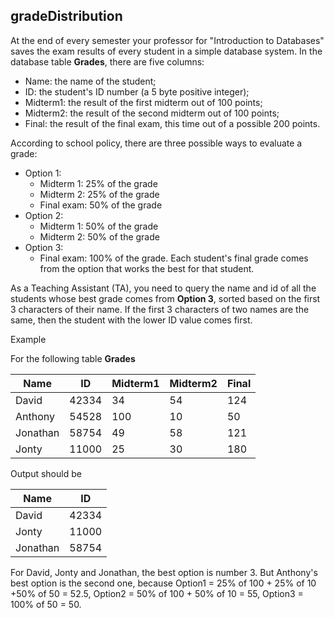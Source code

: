 ## gradeDistribution

At the end of every semester your professor for "Introduction to Databases" saves the exam results of every student in a simple database system. In the database table **Grades**, there are five columns:

- Name: the name of the student;
- ID: the student's ID number (a 5 byte positive integer);
- Midterm1: the result of the first midterm out of 100 points;
- Midterm2: the result of the second midterm out of 100 points;
- Final: the result of the final exam, this time out of a possible 200 points.

According to school policy, there are three possible ways to evaluate a grade:

- Option 1:
  - Midterm 1: 25% of the grade
  - Midterm 2: 25% of the grade
  - Final exam: 50% of the grade
- Option 2:
  - Midterm 1: 50% of the grade
  - Midterm 2: 50% of the grade
- Option 3:
  - Final exam: 100% of the grade.
Each student's final grade comes from the option that works the best for that student.

As a Teaching Assistant (TA), you need to query the name and id of all the students whose best grade comes from **Option 3**, sorted based on the first 3 characters of their name. If the first 3 characters of two names are the same, then the student with the lower ID value comes first.

Example

For the following table **Grades**

| Name | ID | Midterm1 | Midterm2 | Final |
|---|---|---|---|---|
| David | 42334 | 34 | 54 | 124 |
| Anthony | 54528 | 100 | 10 | 50 |
| Jonathan | 58754 | 49 | 58 | 121 |
| Jonty | 11000 | 25 | 30 | 180 |

Output should be

| Name | ID |
|---|---|
| David | 42334 |
| Jonty | 11000 |
| Jonathan | 58754 |

For David, Jonty and Jonathan, the best option is number 3. But Anthony's best option is the second one, because Option1 = 25% of 100 + 25% of 10 +50% of 50 = 52.5, Option2 = 50% of 100 + 50% of 10 = 55, Option3 = 100% of 50 = 50.
